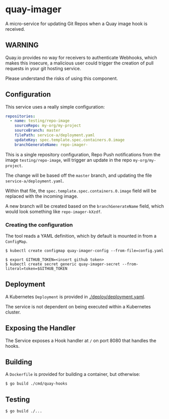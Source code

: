 # quay-imager

A micro-service for updating Git Repos when a Quay image hook is received.

## WARNING

Quay.io provides no way for receivers to authenticate Webhooks, which makes this insecure, a malicious user could trigger the creation of pull requests in your git hosting service.

Please understand the risks of using this component.

## Configuration

This service uses a really simple configuration:

```yaml
repositories:
  - name: testing/repo-image
    sourceRepo: my-org/my-project
    sourceBranch: master
    filePath: service-a/deployment.yaml
    updateKey: spec.template.spec.containers.0.image
    branchGenerateName: repo-imager-
```

This is a single repository configuration, Repo Push notifications from the
image `testing/repo-image`, will trigger an update in the repo
`my-org/my-project`.

The change will be based off the `master` branch, and updating the file
`service-a/deployment.yaml`.

Within that file, the `spec.template.spec.containers.0.image` field will be replaced
with the incoming image.

A new branch will be created based on the `branchGenerateName` field, which
would look something like `repo-imager-kXzdf`.

### Creating the configuration

The tool reads a YAML definition, which by default is mounted in from a
`ConfigMap`.

```shell
$ kubectl create configmap quay-imager-config --from-file=config.yaml
```

```shell
$ export GITHUB_TOKEN=<insert github token>
$ kubectl create secret generic quay-imager-secret --from-literal=token=$GITHUB_TOKEN
```

## Deployment

A Kubernetes `Deployment` is provided in [./deploy/deployment.yaml](./deploy/deployment.yaml).

The service is not dependent on being executed within a Kubernetes cluster.

## Exposing the Handler

The Service exposes a Hook handler at `/` on port 8080 that handles the hooks.

## Building

A `Dockerfile` is provided for building a container, but otherwise:

```shell
$ go build ./cmd/quay-hooks
```

## Testing

```shell
$ go build ./...
```
